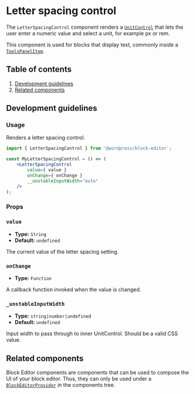 # Letter spacing control

The `LetterSpacingControl` component renders a [`UnitControl`](https://github.com/WordPress/gutenberg/blob/trunk/packages/block-editor/src/components/unit-control/README.md) that lets the user enter a numeric value and select a unit, for example px or rem.

This component is used for blocks that display text, commonly inside a 
[`ToolsPanelItem`](https://github.com/WordPress/gutenberg/blob/trunk/packages/components/src/tools-panel/tools-panel-item/README.md).

## Table of contents

1. [Development guidelines](#development-guidelines)
2. [Related components](#related-components)

## Development guidelines

### Usage

Renders a letter spacing control.

```jsx
import { LetterSpacingControl } from '@wordpress/block-editor';

const MyLetterSpacingControl = () => (
	<LetterSpacingControl
		value={ value }
		onChange={ onChange }
		__unstableInputWidth="auto"
	/>
);
```

### Props

### `value`

-   **Type:** `String`
-   **Default:** `undefined`

The current value of the letter spacing setting.

### `onChange`

-   **Type:** `Function`

A callback function invoked when the value is changed.

### `_unstableInputWidth`

-   **Type:** `string|number|undefined`
-   **Default:** `undefined`

Input width to pass through to inner UnitControl. Should be a valid CSS value.

## Related components

Block Editor components are components that can be used to compose the UI of your block editor. Thus, they can only be used under a [`BlockEditorProvider`](https://github.com/WordPress/gutenberg/blob/HEAD/packages/block-editor/src/components/provider/README.md) in the components tree.
